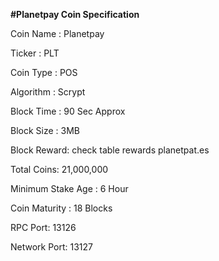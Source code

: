 <b>#Planetpay Coin Specification</b>

Coin Name : Planetpay

Ticker : PLT

Coin Type : POS 

Algorithm : Scrypt

Block Time : 90 Sec Approx

Block Size : 3MB 

Block Reward: check table rewards planetpat.es
 
Total Coins: 21,000,000

Minimum Stake Age : 6 Hour

Coin Maturity : 18 Blocks

RPC Port: 13126

Network Port: 13127
